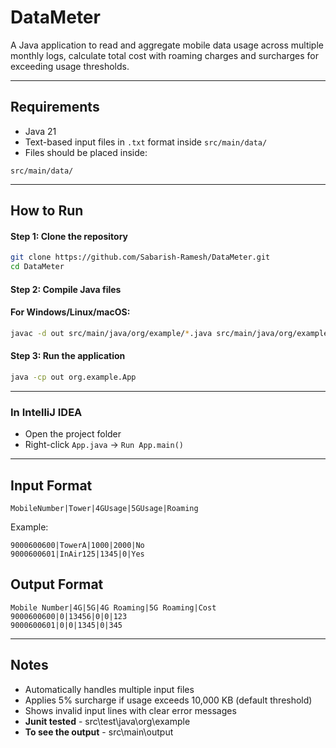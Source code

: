 #  DataMeter

A Java application to read and aggregate mobile data usage across multiple monthly logs, calculate total cost with roaming charges and surcharges for exceeding usage thresholds.

---

##  Requirements
- Java 21
- Text-based input files in `.txt` format inside `src/main/data/`
- Files should be placed inside:
```
src/main/data/
```

---

## How to Run

#### Step 1: Clone the repository
```bash
git clone https://github.com/Sabarish-Ramesh/DataMeter.git
cd DataMeter
```

#### Step 2: Compile Java files
#### For Windows/Linux/macOS:
```bash
javac -d out src/main/java/org/example/*.java src/main/java/org/example/models/*.java src/main/java/org/example/parser/*.java src/main/java/org/example/calculate/*.java
```

#### Step 3: Run the application
```bash
java -cp out org.example.App
```

---


###  In IntelliJ IDEA
- Open the project folder
- Right-click `App.java` → `Run App.main()`

---

##  Input Format
```
MobileNumber|Tower|4GUsage|5GUsage|Roaming
```
Example:
```
9000600600|TowerA|1000|2000|No
9000600601|InAir125|1345|0|Yes
```


##  Output Format

```
Mobile Number|4G|5G|4G Roaming|5G Roaming|Cost
9000600600|0|13456|0|0|123
9000600601|0|0|1345|0|345
```
---

## Notes
- Automatically handles multiple input files
- Applies 5% surcharge if usage exceeds 10,000 KB (default threshold)
- Shows invalid input lines with clear error messages
- **Junit tested** - src\test\java\org\example
- **To see the output** - src\main\output
